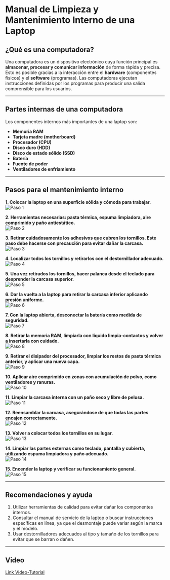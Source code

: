 # Manual de Limpieza y Mantenimiento Interno de una Laptop

## ¿Qué es una computadora?

Una computadora es un dispositivo electrónico cuya función principal es **almacenar, procesar y comunicar información** de forma rápida y precisa. Esto es posible gracias a la interacción entre el **hardware** (componentes físicos) y el **software** (programas). Las computadoras ejecutan instrucciones definidas por los programas para producir una salida comprensible para los usuarios.

---

## Partes internas de una computadora

Los componentes internos más importantes de una laptop son:

- **Memoria RAM**
- **Tarjeta madre (motherboard)**
- **Procesador (CPU)**
- **Disco duro (HDD)**
- **Disco de estado sólido (SSD)**
- **Batería**
- **Fuente de poder**
- **Ventiladores de enfriamiento**

---

## Pasos para el mantenimiento interno

**1. Colocar la laptop en una superficie sólida y cómoda para trabajar.**  
![Paso 1](img/1.jpg)

**2. Herramientas necesarias: pasta térmica, espuma limpiadora, aire comprimido y paño antiestático.**  
![Paso 2](img/2.jpg)

**3. Retirar cuidadosamente los adhesivos que cubren los tornillos. Este paso debe hacerse con precaución para evitar dañar la carcasa.**  
![Paso 3](img/3.png)

**4. Localizar todos los tornillos y retirarlos con el destornillador adecuado.**  
![Paso 4](img/4.png)

**5. Una vez retirados los tornillos, hacer palanca desde el teclado para desprender la carcasa superior.**  
![Paso 5](img/5.png)

**6. Dar la vuelta a la laptop para retirar la carcasa inferior aplicando presión uniforme.**  
![Paso 6](img/6.png)

**7. Con la laptop abierta, desconectar la batería como medida de seguridad.**  
![Paso 7](img/7.png)

**8. Retirar la memoria RAM, limpiarla con líquido limpia-contactos y volver a insertarla con cuidado.**  
![Paso 8](img/8.png)

**9. Retirar el disipador del procesador, limpiar los restos de pasta térmica anterior, y aplicar una nueva capa.**  
![Paso 9](img/9.png)

**10. Aplicar aire comprimido en zonas con acumulación de polvo, como ventiladores y ranuras.**  
![Paso 10](img/10.png)

**11. Limpiar la carcasa interna con un paño seco y libre de pelusa.**  
![Paso 11](img/11.png)

**12. Reensamblar la carcasa, asegurándose de que todas las partes encajen correctamente.**  
![Paso 12](img/12.png)

**13. Volver a colocar todos los tornillos en su lugar.**  
![Paso 13](img/13.png)

**14. Limpiar las partes externas como teclado, pantalla y cubierta, utilizando espuma limpiadora y paño adecuado.**  
![Paso 14](img/14.png)

**15. Encender la laptop y verificar su funcionamiento general.**  
![Paso 15](img/15.png)

---

## Recomendaciones y ayuda

1. Utilizar herramientas de calidad para evitar dañar los componentes internos.  
2. Consultar el manual de servicio de la laptop o buscar instrucciones específicas en línea, ya que el desmontaje puede variar según la marca y el modelo.  
3. Usar destornilladores adecuados al tipo y tamaño de los tornillos para evitar que se barran o dañen.

---
## Video
[Link Video-Tutorial](https://youtu.be/bpTMsbLv4tA)